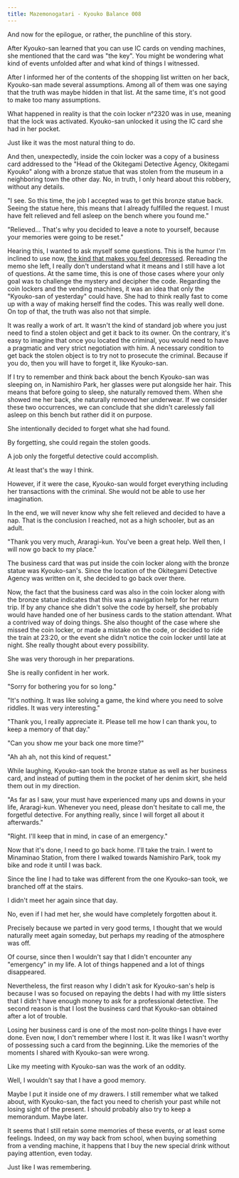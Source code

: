 ```yaml
---
title: Mazemonogatari - Kyouko Balance 008
---
```


And now for the epilogue, or rather, the punchline of this story.

After Kyouko-san learned that you can use IC cards on vending machines, she mentioned that the card was "the key". You might be wondering what kind of events unfolded after and what kind of things I witnessed.

After I informed her of the contents of the shopping list written on her back, Kyouko-san made several assumptions. Among all of them was one saying that the truth was maybe hidden in that list. At the same time, it's not good to make too many assumptions.

What happened in reality is that the coin locker n°2320 was in use, meaning that the lock was activated. Kyouko-san unlocked it using the IC card she had in her pocket.

Just like it was the most natural thing to do.

And then, unexpectedly, inside the coin locker was a copy of a business card addressed to the "Head of the Okitegami Detective Agency, Okitegami Kyouko" along with a bronze statue that was stolen from the museum in a neighboring town the other day. No, in truth, I only heard about this robbery, without any details.

"I see. So this time, the job I accepted was to get this bronze statue back. Seeing the statue here, this means that I already fulfilled the request. I must have felt relieved and fell asleep on the bench where you found me."

"Relieved... That's why you decided to leave a note to yourself, because your memories were going to be reset."

Hearing this, I wanted to ask myself some questions. This is the humor I'm inclined to use now, <a href="#" title="TL note 9: There is a similarity in the pronunciation of ややもする (yayamosuru, 'to be inclined') and もやもやする (moyamoyasuru, 'to feel depressed').">the kind that makes you feel depressed</a>. Rereading the memo she left, I really don't understand what it means and I still have a lot of questions. At the same time, this is one of those cases where your only goal was to challenge the mystery and decipher the code. Regarding the coin lockers and the vending machines, it was an idea that only the "Kyouko-san of yesterday" could have. She had to think really fast to come up with a way of making herself find the codes. This was really well done. On top of that, the truth was also not that simple.

It was really a work of art. It wasn't the kind of standard job where you just need to find a stolen object and get it back to its owner. On the contrary, it's easy to imagine that once you located the criminal, you would need to have a pragmatic and very strict negotiation with him. A necessary condition to get back the stolen object is to try not to prosecute the criminal. Because if you do, then you will have to forget it, like Kyouko-san.

If I try to remember and think back about the bench Kyouko-san was sleeping on, in Namishiro Park, her glasses were put alongside her hair. This means that before going to sleep, she naturally removed them. When she showed me her back, she naturally removed her underwear. If we consider these two occurrences, we can conclude that she didn't carelessly fall asleep on this bench but rather did it on purpose.


She intentionally decided to forget what she had found.

By forgetting, she could regain the stolen goods.

A job only the forgetful detective could accomplish.

At least that's the way I think.

However, if it were the case, Kyouko-san would forget everything including her transactions with the criminal. She would not be able to use her imagination.

In the end, we will never know why she felt relieved and decided to have a nap. That is the conclusion I reached, not as a high schooler, but as an adult.

"Thank you very much, Araragi-kun. You've been a great help. Well then, I will now go back to my place."

The business card that was put inside the coin locker along with the bronze statue was Kyouko-san's. Since the location of the Okitegami Detective Agency was written on it, she decided to go back over there.

Now, the fact that the business card was also in the coin locker along with the bronze statue indicates that this was a navigation help for her return trip. If by any chance she didn't solve the code by herself, she probably would have handed one of her business cards to the station attendant. What a contrived way of doing things. She also thought of the case where she missed the coin locker, or made a mistake on the code, or decided to ride the train at 23:20, or the event she didn't notice the coin locker until late at night. She really thought about every possibility.

She was very thorough in her preparations.

She is really confident in her work.

"Sorry for bothering you for so long."

"It's nothing. It was like solving a game, the kind where you need to solve riddles. It was very interesting."

"Thank you, I really appreciate it. Please tell me how I can thank you, to keep a memory of that day."

"Can you show me your back one more time?"

"Ah ah ah, not this kind of request."

While laughing, Kyouko-san took the bronze statue as well as her business card, and instead of putting them in the pocket of her denim skirt, she held them out in my direction.

"As far as I saw, your must have experienced many ups and downs in your life, Araragi-kun. Whenever you need, please don't hesitate to call me, the forgetful detective. For anything really, since I will forget all about it afterwards."

"Right. I'll keep that in mind, in case of an emergency."

Now that it's done, I need to go back home. I'll take the train. I went to Minaminao Station, from there I walked towards Namishiro Park, took my bike and rode it until I was back.

Since the line I had to take was different from the one Kyouko-san took, we branched off at the stairs.

I didn't meet her again since that day.

No, even if I had met her, she would have completely forgotten about it.

Precisely because we parted in very good terms, I thought that we would naturally meet again someday, but perhaps my reading of the atmosphere was off.

Of course, since then I wouldn't say that I didn't encounter any "emergency" in my life. A lot of things happened and a lot of things disappeared.

Nevertheless, the first reason why I didn't ask for Kyouko-san's help is because I was so focused on repaying the debts I had with my little sisters that I didn't have enough money to ask for a professional detective. The second reason is that I lost the business card that Kyouko-san obtained after a lot of trouble.

Losing her business card is one of the most non-polite things I have ever done. Even now, I don't remember where I lost it. It was like I wasn't worthy of possessing such a card from the beginning. Like the memories of the moments I shared with Kyouko-san were wrong.

Like my meeting with Kyouko-san was the work of an oddity.

Well, I wouldn't say that I have a good memory.

Maybe I put it inside one of my drawers. I still remember what we talked about, with Kyouko-san, the fact you need to cherish your past while not losing sight of the present. I should probably also try to keep a memorandum. Maybe later.

It seems that I still retain some memories of these events, or at least some feelings. Indeed, on my way back from school, when buying something from a vending machine, it happens that I buy the new special drink without paying attention, even today.

Just like I was remembering.

